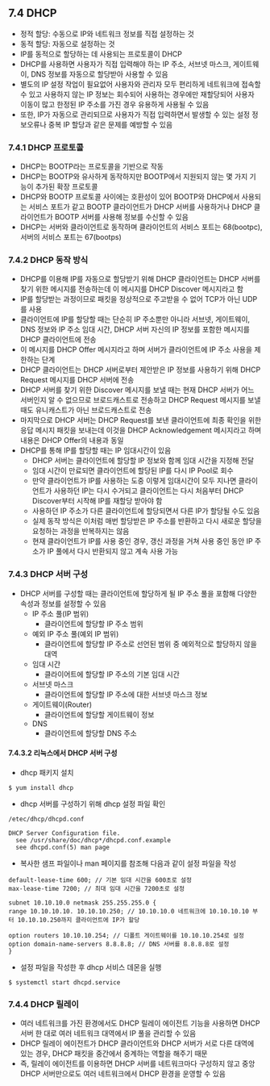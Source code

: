 ## 7.4 DHCP

-   정적 할당: 수동으로 IP와 네트워크 정보를 직접 설정하는 것
-   동적 할당: 자동으로 설정하는 것
-   IP를 동적으로 할당하는 데 사용되는 프로토콜이 DHCP
-   DHCP를 사용하면 사용자가 직접 입력해야 하는 IP 주소, 서브넷 마스크, 게이트웨이, DNS 정보를 자동으로 할당받아 사용할 수 있음
-   별도의 IP 설정 작업이 필요없어 사용자와 관리자 모두 편리하게 네트워크에 접속할 수 있고 사용하지 않는 IP 정보는 회수되어 사용하는 경우에만 재할당되어 사용자 이동이 많고 한정된 IP 주소를 가진 경우 유용하게 사용될 수 있음
-   또한, IP가 자동으로 관리되므로 사용자가 직접 입력하면서 발생할 수 있는 설정 정보오류나 중복 IP 할당과 같은 문제를 예방할 수 있음

### 7.4.1 DHCP 프로토콜

-   DHCP는 BOOTP라는 프로토콜을 기반으로 작동
-   DHCP는 BOOTP와 유사하게 동작하지만 BOOTP에서 지원되지 않는 몇 가지 기능이 추가된 확장 프로토콜
-   DHCP와 BOOTP 프로토콜 사이에는 호환성이 있어 BOOTP와 DHCP에서 사용되는 서비스 포트가 같고 BOOTP 클라이언트가 DHCP 서버를 사용하거나 DHCP 클라이언트가 BOOTP 서버를 사용해 정보를 수신할 수 있음
-   DHCP는 서버와 클라이언트로 동작하며 클라이언트의 서비스 포트는 68(bootpc), 서버의 서비스 포트는 67(bootps)

### 7.4.2 DHCP 동작 방식

-   DHCP를 이용해 IP를 자동으로 할당받기 위해 DHCP 클라이언트는 DHCP 서버를 찾기 위한 메시지를 전송하는데 이 메시지를 DHCP Discover 메시지라고 함
-   IP를 할당받는 과정이므로 패킷을 정상적으로 주고받을 수 없어 TCP가 아닌 UDP를 사용
-   클라이언트에 IP를 할당할 때는 단순히 IP 주소뿐만 아니라 서브넷, 게이트웨이, DNS 정보와 IP 주소 임대 시간, DHCP 서버 자신의 IP 정보를 포함한 메시지를 DHCP 클라이언트에 전송
-   이 메시지를 DHCP Offer 메시지라고 하며 서버가 클라이언트에 IP 주소 사용을 제한하는 단계
-   DHCP 클라이언트는 DHCP 서버로부터 제안받은 IP 정보를 사용하기 위해 DHCP Request 메시지를 DHCP 서버에 전송
-   DHCP 서버를 찾기 위한 Discover 메시지를 보낼 때는 현재 DHCP 서버가 어느 서버인지 알 수 없으므로 브로드캐스트로 전송하고 DHCP Request 메시지를 보낼 때도 유니캐스트가 아닌 브로드캐스트로 전송
-   마지막으로 DHCP 서버는 DHCP Request를 보낸 클라이언트에 최종 확인을 위한 응답 메시지 패킷을 보내는데 이것을 DHCP Acknowledgement 메시지라고 하며 내용은 DHCP Offer의 내용과 동일
-   DHCP를 통해 IP를 할당할 때는 IP 임대시간이 있음
    -   DHCP 서버는 클라이언트에 할당할 IP 정보와 함께 임대 시간을 지정해 전달
    -   임대 시간이 만료되면 클라이언트에 할당된 IP를 다시 IP Pool로 회수
    -   만약 클라이언트가 IP를 사용하는 도중 이렇게 임대시간이 모두 지나면 클라이언트가 사용하던 IP는 다시 수거되고 클라이언트는 다시 처음부터 DHCP Discover부터 시작해 IP를 재할당 받아야 함
    -   사용하던 IP 주소가 다른 클라이언트에 할당되면서 다른 IP가 할당될 수도 있음
    -   실제 동작 방식은 이처럼 매번 할당받은 IP 주소를 반환하고 다시 새로운 할당을 요청하는 과정을 반복하지는 않음
    -   현재 클라이언트가 IP를 사용 중인 경우, 갱신 과정을 거쳐 사용 중인 동안 IP 주소가 IP 풀에서 다시 반환되지 않고 계속 사용 가능

### 7.4.3 DHCP 서버 구성

-   DHCP 서버를 구성할 때는 클라이언트에 할당하게 될 IP 주소 풀을 포함해 다양한 속성과 정보를 설정할 수 있음
    -   IP 주소 풀(IP 범위)
        -   클라이언트에 할당할 IP 주소 범위
    -   예외 IP 주소 풀(예외 IP 범위)
        -   클라이언트에 할당할 IP 주소로 선언된 범위 중 예외적으로 할당하지 않을 대역
    -   임대 시간
        -   클라이어트에 할당할 IP 주소의 기본 임대 시간
    -   서브넷 마스크
        -   클라이언트에 할당할 IP 주소에 대한 서브넷 마스크 정보
    -   게이트웨이(Router)
        -   클라이언트에 할당할 게이트웨이 정보
    -   DNS
        -   클라이언트에 할당할 DNS 주소

#### 7.4.3.2 리눅스에서 DHCP 서버 구성

-   dhcp 패키지 설치

```
$ yum install dhcp
```

-   dhcp 서버를 구성하기 위해 dhcp 설정 파일 확인

```
/etec/dhcp/dhcpd.conf

DHCP Server Configuration file.
  see /usr/share/doc/dhcp*/dhcpd.conf.example
  see dhcpd.conf(5) man page
```

-   복사한 샘프 파일이나 man 페이지를 참조해 다음과 같이 설정 파일을 작성

```
default-lease-time 600; // 기본 임대 시간을 600초로 설정
max-lease-time 7200; // 최대 임대 시간을 7200초로 설정

subnet 10.10.10.0 netmask 255.255.255.0 {
range 10.10.10.10. 10.10.10.250; // 10.10.10.0 네트워크에 10.10.10.10 부터 10.10.10.250까지 클라이언트에 IP가 할당

option routers 10.10.10.254; // 디폴트 게이트웨이를 10.10.10.254로 설정
option domain-name-servers 8.8.8.8; // DNS 서버를 8.8.8.8로 설정
}
```

-   설정 파일을 작성한 후 dhcp 서비스 데몬을 실행

```
$ systemctl start dhcpd.service
```

### 7.4.4 DHCP 릴레이

-   여러 네트워크를 가진 환경에서도 DHCP 릴레이 에이전트 기능을 사용하면 DHCP 서버 한 대로 여러 네트워크 대역에서 IP 풀을 관리할 수 있음
-   DHCP 릴레이 에이전트가 DHCP 클라이언트와 DHCP 서버가 서로 다른 대역에 있는 경우, DHCP 패킷을 중간에서 중계하는 역할을 해주기 때문
-   즉, 릴레이 에이전트를 이용하면 DHCP 서버를 네트워크마다 구성하지 않고 중앙 DHCP 서버만으로도 여러 네트워크에서 DHCP 환경을 운영할 수 있음
